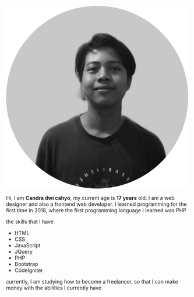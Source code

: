 ![My Profile Picture](https://github.com/candradwicahyo/candradwicahyo/blob/master/profile-pic.png)

Hi, I am **Candra dwi cahyo**, my current age is **17 years** old.  I am a web designer and also a frontend web developer.  I learned programming for the first time in 2018, where the first programming language I learned was PHP

 the skills that I have

 - HTML
 - CSS
 - JavaScript
 - JQuery
 - PHP
 - Bootstrap
 - CodeIgniter

 currently, I am studying how to become a freelancer, so that I can make money with the abilities I currently have
